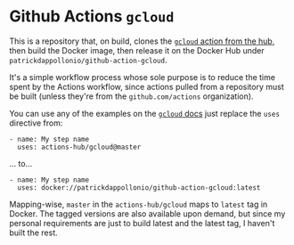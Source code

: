 # Github Actions `gcloud`

This is a repository that, on build, clones the
[`gcloud` action from the hub](https://github.com/actions-hub/gcloud), then build
the Docker image, then release it on the Docker Hub under
`patrickdappollonio/github-action-gcloud`.

It's a simple workflow process whose sole purpose is to reduce the time spent by
the Actions workflow, since actions pulled from a repository must be built
(unless they're from the `github.com/actions` organization).

You can use any of the examples on the [`gcloud` docs](https://github.com/actions-hub/gcloud)
just replace the `uses` directive from:

```
- name: My step name
  uses: actions-hub/gcloud@master
```

... to...

```
- name: My step name
  uses: docker://patrickdappollonio/github-action-gcloud:latest
```

Mapping-wise, `master` in the `actions-hub/gcloud` maps to `latest` tag in
Docker. The tagged versions are also available upon demand, but since my
personal requirements are just to build latest and the latest tag, I haven't
built the rest.
